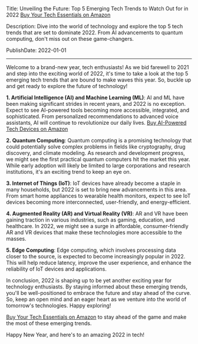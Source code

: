  Title: Unveiling the Future: Top 5 Emerging Tech Trends to Watch Out for in 2022 [Buy Your Tech Essentials on Amazon](https://amzn.to/3q1Y2mV)

Description: Dive into the world of technology and explore the top 5 tech trends that are set to dominate 2022. From AI advancements to quantum computing, don't miss out on these game-changers.

PublishDate: 2022-01-01

---

Welcome to a brand-new year, tech enthusiasts! As we bid farewell to 2021 and step into the exciting world of 2022, it's time to take a look at the top 5 emerging tech trends that are bound to make waves this year. So, buckle up and get ready to explore the future of technology!

**1. Artificial Intelligence (AI) and Machine Learning (ML)**: AI and ML have been making significant strides in recent years, and 2022 is no exception. Expect to see AI-powered tools becoming more accessible, integrated, and sophisticated. From personalized recommendations to advanced voice assistants, AI will continue to revolutionize our daily lives. [Buy AI-Powered Tech Devices on Amazon](https://amzn.to/3q1Y2mV)

**2. Quantum Computing**: Quantum computing is a promising technology that could potentially solve complex problems in fields like cryptography, drug discovery, and climate modeling. As research and development progress, we might see the first practical quantum computers hit the market this year. While early adoption will likely be limited to large corporations and research institutions, it's an exciting trend to keep an eye on.

**3. Internet of Things (IoT)**: IoT devices have already become a staple in many households, but 2022 is set to bring new advancements in this area. From smart home appliances to wearable health monitors, expect to see IoT devices becoming more interconnected, user-friendly, and energy-efficient.

**4. Augmented Reality (AR) and Virtual Reality (VR)**: AR and VR have been gaining traction in various industries, such as gaming, education, and healthcare. In 2022, we might see a surge in affordable, consumer-friendly AR and VR devices that make these technologies more accessible to the masses.

**5. Edge Computing**: Edge computing, which involves processing data closer to the source, is expected to become increasingly popular in 2022. This will help reduce latency, improve the user experience, and enhance the reliability of IoT devices and applications.

In conclusion, 2022 is shaping up to be yet another exciting year for technology enthusiasts. By staying informed about these emerging trends, you'll be well-positioned to embrace the future and stay ahead of the curve. So, keep an open mind and an eager heart as we venture into the world of tomorrow's technologies. Happy exploring!

[Buy Your Tech Essentials on Amazon](https://amzn.to/3q1Y2mV) to stay ahead of the game and make the most of these emerging trends.

Happy New Year, and here's to an amazing 2022 in tech!